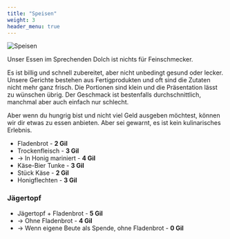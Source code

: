```yaml
---
title: "Speisen"
weight: 3
header_menu: true
---
```


![Speisen](images/banner/960x320_Entrance.png)

Unser Essen im Sprechenden Dolch ist nichts für Feinschmecker. 

Es ist billig und schnell zubereitet, aber nicht unbedingt gesund oder lecker. Unsere Gerichte bestehen aus Fertigprodukten und oft sind die Zutaten nicht mehr ganz frisch. Die Portionen sind klein und die Präsentation lässt zu wünschen übrig. Der Geschmack ist bestenfalls durchschnittlich, manchmal aber auch einfach nur schlecht. 

Aber wenn du hungrig bist und nicht viel Geld ausgeben möchtest, können wir dir etwas zu essen anbieten. Aber sei gewarnt, es ist kein kulinarisches Erlebnis.

* Fladenbrot - **2 Gil**
* Trockenfleisch - **3 Gil**
* -> In Honig mariniert - **4 Gil**
* Käse-Bier Tunke - **3 Gil**
* Stück Käse - **2 Gil**
* Honigflechten - **3 Gil**


### Jägertopf

* Jägertopf + Fladenbrot - **5 Gil**
* -> Ohne Fladenbrot - **4 Gil**
* -> Wenn eigene Beute als Spende, ohne Fladenbrot - **0 Gil**